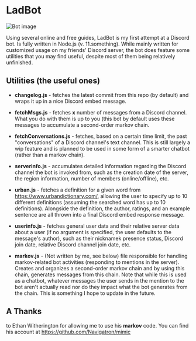 # LadBot
![Bot image](https://github.com/jspangled/LadBot/blob/master/ladbot/data/images/projectPic.jpg?raw=true)

Using several online and free guides, LadBot is my first attempt at a Discord bot. Is fully written in Node.js (v. 11.something).
While mainly written for customized usage on my friends' Discord server, the bot does feature some utilities that you may find useful, despite most of them being relatively unfinished.

## Utilities (the useful ones)
* **changelog.js** - fetches the latest commit from this repo (by default) and wraps it up in a nice Discord embed message.

* **fetchMsgs.js** - fetches **x** number of messages from a Discord channel. What you do with them is up to you (this bot by default uses these messages to accumulate a second-order markov chain.

* **fetchConversations.js** - fetches, based on a certain time limit, the past "conversations" of a Discord channel's text channel. This is still largely a wip feature and is planned to be used in some form of a smarter chatbot (rather than a markov chain).

* **serverinfo.js** - accumulates detailed information regarding the Discord channel the bot is invoked from, such as the creation date of the server, the region information, number of members (online/offline), etc.

* **urban.js** - fetches a definition for a given word from https://www.urbandictionary.com/, allowing the user to specify up to 10 different definitions (assuming the searched word has up to 10 definitions). Alongside the definition, the author, ratings, and an example  sentence are all thrown into a final Discord embed response message.

* **userinfo.js** - fetches general user data and their relative server data about a user (if no argument is specified, the user defaults to the message's author), such as their nicknamek presence status, Discord join date, relative Discord channel join date, etc.

* **markov.js** - (Not written by me, see below) file responsible for handling markov-related bot activities (responding to mentions in the server). Creates and organizes a second-order markov chain and by using this chain, generates messages from this chain. Note that while this is used as a chatbot, whatever messages the user sends in the mention to the bot aren't actually read nor do they impact what the bot generates from the chain. This is something I hope to update in the future.

## A Thanks
to Ethan Witherington for allowing me to use his **markov** code. You can find his account at https://github.com/Navigatron/mimic
